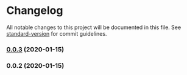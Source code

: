 # Changelog

All notable changes to this project will be documented in this file. See [standard-version](https://github.com/conventional-changelog/standard-version) for commit guidelines.

### [0.0.3](https://github.com/thattomperson/factorio-more-turrets/compare/v0.0.2...v0.0.3) (2020-01-15)

### 0.0.2 (2020-01-15)

